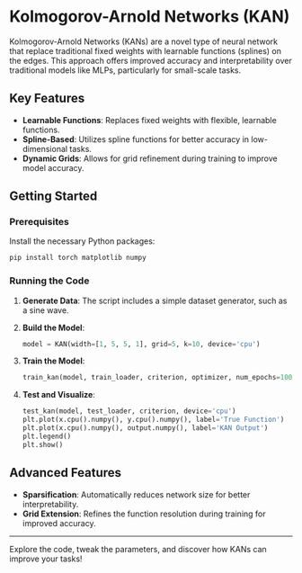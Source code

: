 # Kolmogorov-Arnold Networks (KAN)

Kolmogorov-Arnold Networks (KANs) are a novel type of neural network that replace traditional fixed weights with learnable functions (splines) on the edges. This approach offers improved accuracy and interpretability over traditional models like MLPs, particularly for small-scale tasks.

## Key Features

- **Learnable Functions**: Replaces fixed weights with flexible, learnable functions.
- **Spline-Based**: Utilizes spline functions for better accuracy in low-dimensional tasks.
- **Dynamic Grids**: Allows for grid refinement during training to improve model accuracy.

## Getting Started

### Prerequisites

Install the necessary Python packages:

```bash
pip install torch matplotlib numpy
```

### Running the Code

1. **Generate Data**: The script includes a simple dataset generator, such as a sine wave.

2. **Build the Model**:

    ```python
    model = KAN(width=[1, 5, 5, 1], grid=5, k=10, device='cpu')
    ```

3. **Train the Model**:

    ```python
    train_kan(model, train_loader, criterion, optimizer, num_epochs=100, device='cpu')
    ```

4. **Test and Visualize**:

    ```python
    test_kan(model, test_loader, criterion, device='cpu')
    plt.plot(x.cpu().numpy(), y.cpu().numpy(), label='True Function')
    plt.plot(x.cpu().numpy(), output.numpy(), label='KAN Output')
    plt.legend()
    plt.show()
    ```

## Advanced Features

- **Sparsification**: Automatically reduces network size for better interpretability.
- **Grid Extension**: Refines the function resolution during training for improved accuracy.

---

Explore the code, tweak the parameters, and discover how KANs can improve your tasks!

